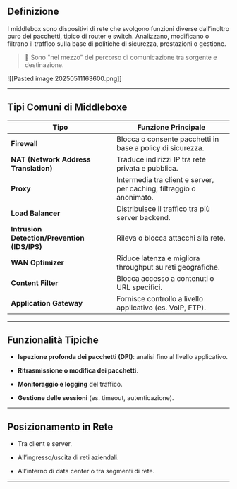 ## **Definizione**

I middlebox sono dispositivi di rete che svolgono funzioni diverse dall’inoltro puro dei pacchetti, tipico di router e switch. Analizzano, modificano o filtrano il traffico sulla base di politiche di sicurezza, prestazioni o gestione.

> 🔹 Sono "nel mezzo" del percorso di comunicazione tra sorgente e destinazione.


![[Pasted image 20250511163600.png]]

---

## **Tipi Comuni di Middleboxe**

|Tipo|Funzione Principale|
|---|---|
|**Firewall**|Blocca o consente pacchetti in base a policy di sicurezza.|
|**NAT (Network Address Translation)**|Traduce indirizzi IP tra rete privata e pubblica.|
|**Proxy**|Intermedia tra client e server, per caching, filtraggio o anonimato.|
|**Load Balancer**|Distribuisce il traffico tra più server backend.|
|**Intrusion Detection/Prevention (IDS/IPS)**|Rileva o blocca attacchi alla rete.|
|**WAN Optimizer**|Riduce latenza e migliora throughput su reti geografiche.|
|**Content Filter**|Blocca accesso a contenuti o URL specifici.|
|**Application Gateway**|Fornisce controllo a livello applicativo (es. VoIP, FTP).|

---

## **Funzionalità Tipiche**

- **Ispezione profonda dei pacchetti (DPI)**: analisi fino al livello applicativo.
    
- **Ritrasmissione o modifica dei pacchetti**.
    
- **Monitoraggio e logging** del traffico.
    
- **Gestione delle sessioni** (es. timeout, autenticazione).


---

## **Posizionamento in Rete**

- Tra client e server.
    
- All’ingresso/uscita di reti aziendali.
    
- All’interno di data center o tra segmenti di rete.


---
